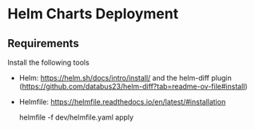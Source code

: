 # Helm Charts Deployment

## Requirements

Install the following tools

* Helm: https://helm.sh/docs/intro/install/ and the helm-diff plugin (https://github.com/databus23/helm-diff?tab=readme-ov-file#install)
* Helmfile: https://helmfile.readthedocs.io/en/latest/#installation

    helmfile -f dev/helmfile.yaml apply
